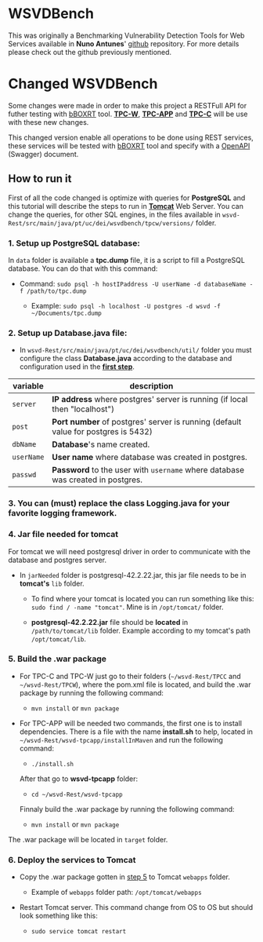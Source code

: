 # WSVDBench

This was originally a Benchmarking Vulnerability Detection Tools for Web Services available in **Nuno Antunes**' [github](https://github.com/nmsa/wsvd-bench) repository. For more details please check out the github previously mentioned.

# Changed WSVDBench

Some changes were made in order to make this project a RESTFull API for futher testing with [bBOXRT](https://git.dei.uc.pt/cnl/bBOXRT/tree/master) tool. **[TPC-W](http://tpc.org/tpcw/default5.asp)**, **[TPC-APP](http://tpc.org/tpc_app/default5.asp)** and **[TPC-C](http://www.tpc.org/tpcc/default5.asp)** will be use with these new changes. 

This changed version enable all operations to be done using REST services, these services will be tested with [bBOXRT](https://git.dei.uc.pt/cnl/bBOXRT/tree/master) tool and specify with a [OpenAPI](https://swagger.io/specification/) (Swagger) document.



## How to run it

First of all the code changed is optimize with queries for **PostgreSQL** and this tutorial will describe the steps to run in [**Tomcat**](http://tomcat.apache.org/) Web Server. 
You can change the queries, for other SQL engines, in the files available in `wsvd-Rest/src/main/java/pt/uc/dei/wsvdbench/tpcw/versions/` folder.

### 1. Setup up PostgreSQL database:
In `data` folder is available a **tpc.dump** file, it is a script to fill a PostgreSQL database. You can do that with this command:

* Command:
`sudo psql -h hostIPaddress -U userName -d databaseName -f /path/to/tpc.dump`

	- Example: `sudo psql -h localhost -U postgres -d wsvd -f ~/Documents/tpc.dump`

### 2. Setup up Database.java file:
* In `wsvd-Rest/src/main/java/pt/uc/dei/wsvdbench/util/` folder you must configure the class **Database.java** according to the database and configuration used in the [**first step**](#1-setup-up-postgreSQL-database).

variable  | description
------------- | -------------
`server`  | **IP address** where postgres' server is running (if local then "localhost")
`post`  | **Port number** of postgres' server is running (default value for postgres is 5432)
`dbName`  | **Database**'s name created.
`userName` | **User name** where database was created in postgres.
`passwd` | **Password** to the user with `username` where database was created in postgres.
 
### 3. You can (must) replace the class Logging.java for your favorite logging framework.

### 4. Jar file needed for tomcat

For tomcat we will need postgresql driver in order to communicate with the database and postgres server. 

* In `jarNeeded` folder is postgresql-42.2.22.jar, this jar file needs to be in **tomcat's** `lib` folder.

	- To find where your tomcat is located you can run something like this:
`sudo find / -name "tomcat"`. Mine is in `/opt/tomcat/` folder.

	- **postgresql-42.2.22.jar** file should be **located** in  `/path/to/tomcat/lib` folder. Example according to my tomcat's path `/opt/tomcat/lib`.

### 5. Build the .war package

* For TPC-C and TPC-W just go to their folders (`~/wsvd-Rest/TPCC` and `~/wsvd-Rest/TPCW`), where the pom.xml file is located, and build the .war package by running the following command:

	- `mvn install` or `mvn package`
	
* For TPC-APP will be needed two commands, the first one is to install dependencies. There is a file with the name **install.sh** to help, located in `~/wsvd-Rest/wsvd-tpcapp/installInMaven` and run the following command:
	- `./install.sh`
	
	After that go to **wsvd-tpcapp** folder:
	
	- `cd ~/wsvd-Rest/wsvd-tpcapp`
	
	Finnaly build the .war package by running the following command: 
	
	- `mvn install` or `mvn package`
	


The .war package will be located in `target` folder.

### 6. Deploy the services to Tomcat

* Copy the .war package gotten in [step 5](#5-build-the-war-package) to Tomcat `webapps` folder.

	- Example of `webapps` folder path: `/opt/tomcat/webapps`

* Restart Tomcat server. This command change from OS to OS but should look something like this:
	- `sudo service tomcat restart`


